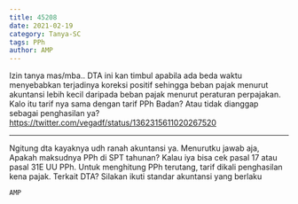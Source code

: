 ```yaml
---
title: 45208
date: 2021-02-19
category: Tanya-SC
tags: PPh
author: AMP
---
```


Izin tanya mas/mba.. DTA ini kan timbul apabila ada beda waktu menyebabkan terjadinya koreksi positif sehingga beban pajak menurut akuntansi lebih kecil daripada beban pajak menurut peraturan perpajakan. Kalo itu tarif nya sama dengan tarif PPh Badan? Atau tidak dianggap sebagai penghasilan ya? https://twitter.com/vegadf/status/1362315611020267520

---

Ngitung dta kayaknya udh ranah akuntansi ya. Menurutku jawab aja, Apakah maksudnya PPh di SPT tahunan? Kalau iya bisa cek pasal 17 atau pasal 31E UU PPh. Untuk menghitung PPh terutang, tarif dikali penghasilan kena pajak. Terkait DTA? Silakan ikuti standar akuntansi yang berlaku

`AMP`

